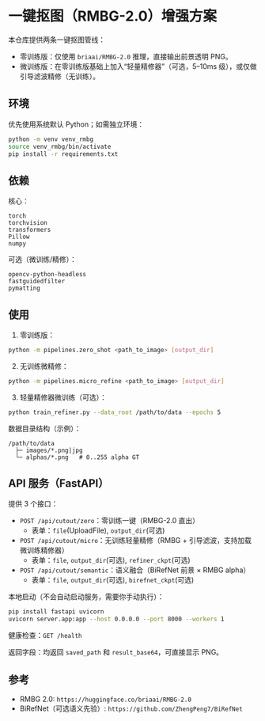 # 一键抠图（RMBG-2.0）增强方案

本仓库提供两条一键抠图管线：

- 零训练版：仅使用 `briaai/RMBG-2.0` 推理，直接输出前景透明 PNG。
- 微训练版：在零训练版基础上加入“轻量精修器”（可选，5–10ms 级），或仅做引导滤波精修（无训练）。

## 环境

优先使用系统默认 Python；如需独立环境：

```bash
python -m venv venv_rmbg
source venv_rmbg/bin/activate
pip install -r requirements.txt
```

## 依赖

核心：

```text
torch
torchvision
transformers
Pillow
numpy
```

可选（微训练/精修）：

```text
opencv-python-headless
fastguidedfilter
pymatting
```

## 使用

1) 零训练版：

```bash
python -m pipelines.zero_shot <path_to_image> [output_dir]
```

2) 无训练微精修：

```bash
python -m pipelines.micro_refine <path_to_image> [output_dir]
```

3) 轻量精修器微训练（可选）：

```bash
python train_refiner.py --data_root /path/to/data --epochs 5
```

数据目录结构（示例）：

```
/path/to/data
  ├─ images/*.png|jpg
  └─ alphas/*.png   # 0..255 alpha GT
```

## API 服务（FastAPI）

提供 3 个接口：

- `POST /api/cutout/zero`：零训练一键（RMBG-2.0 直出）
  - 表单：`file`(UploadFile), `output_dir`(可选)
- `POST /api/cutout/micro`：无训练轻量精修（RMBG + 引导滤波，支持加载微训练精修器）
  - 表单：`file`, `output_dir`(可选), `refiner_ckpt`(可选)
- `POST /api/cutout/semantic`：语义融合（BiRefNet 前景 × RMBG alpha）
  - 表单：`file`, `output_dir`(可选), `birefnet_ckpt`(可选)

本地启动（不会自动启动服务，需要你手动执行）：

```bash
pip install fastapi uvicorn
uvicorn server.app:app --host 0.0.0.0 --port 8000 --workers 1
```

健康检查：`GET /health`

返回字段：均返回 `saved_path` 和 `result_base64`，可直接显示 PNG。

## 参考

- RMBG 2.0: `https://huggingface.co/briaai/RMBG-2.0`
- BiRefNet（可选语义先验）: `https://github.com/ZhengPeng7/BiRefNet`


